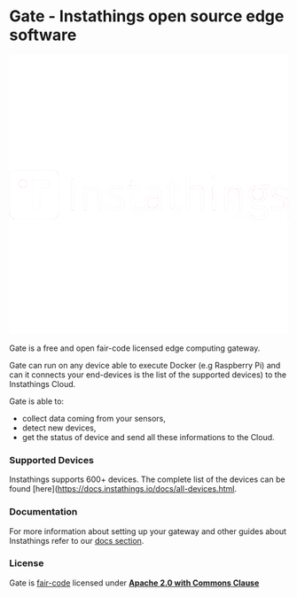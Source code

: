 # Gate - Instathings open source edge software

<a href="https://www.instathings.io/" target="_blank">
    <img src="/images/new-logo-transparent.png" width="1000"/>
</a>

Gate is a free and open fair-code licensed edge computing gateway. 

Gate can run on any device able to execute Docker (e.g Raspberry Pi) and can it connects your end-devices is the list of the supported devices) to the Instathings Cloud.

Gate is able to: 
* collect data coming from your sensors, 
* detect new devices, 
* get the status of device 
and send all these informations to the Cloud.

### Supported Devices
Instathings supports 600+ devices. The complete list of the devices can be found [here](https://docs.instathings.io/docs/all-devices.html.

### Documentation
For more information about setting up your gateway  and other guides about Instathings refer to our [docs section](https://docs.instathings.io/docs/guides/gateway-setup.html).

### License
Gate is [fair-code](https://faircode.io/) licensed under [**Apache 2.0 with Commons Clause**](https://github.com/Instathings/gate/blob/master/LICENSE.md)


